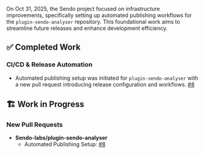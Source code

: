 On Oct 31, 2025, the Sendo project focused on infrastructure improvements, specifically setting up automated publishing workflows for the `plugin-sendo-analyser` repository. This foundational work aims to streamline future releases and enhance development efficiency.

## ✅ Completed Work
### CI/CD & Release Automation
- Automated publishing setup was initiated for `plugin-sendo-analyser` with a new pull request introducing release configuration and workflows. [#8](https://github.com/Sendo-labs/plugin-sendo-analyser/pull/8)

## 🏗️ Work in Progress
### New Pull Requests
- **Sendo-labs/plugin-sendo-analyser**
    - Automated Publishing Setup: [#8](https://github.com/Sendo-labs/plugin-sendo-analyser/pull/8)